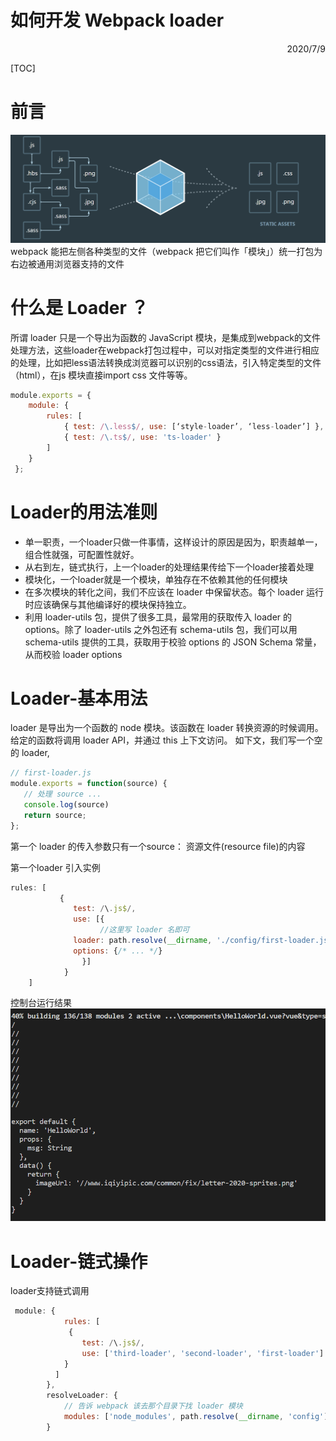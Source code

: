 如何开发 Webpack loader
=========================
 <div style="text-align: right">  2020/7/9 </div>
 
[TOC]

# 前言
![avatar](./../image/loader/图片1.png)
webpack 能把左侧各种类型的文件（webpack 把它们叫作「模块」）统一打包为右边被通用浏览器支持的文件
# 什么是 Loader ？
所谓 loader 只是一个导出为函数的 JavaScript 模块，是集成到webpack的文件处理方法，这些loader在webpack打包过程中，可以对指定类型的文件进行相应的处理，比如把less语法转换成浏览器可以识别的css语法，引入特定类型的文件（html），在js 模块直接import css 文件等等。
```javascript
module.exports = { 
    module: { 
        rules: [ 
            { test: /\.less$/, use: [‘style-loader’, ‘less-loader’] }, 
            { test: /\.ts$/, use: 'ts-loader' } 
        ]
    }
 }; 

```
# Loader的用法准则
* 单一职责，一个loader只做一件事情，这样设计的原因是因为，职责越单一，组合性就强，可配置性就好。
* 从右到左，链式执行，上一个loader的处理结果传给下一个loader接着处理
* 模块化，一个loader就是一个模块，单独存在不依赖其他的任何模块
* 在多次模块的转化之间，我们不应该在 loader 中保留状态。每个 loader 运行时应该确保与其他编译好的模块保持独立。
* 利用 loader-utils 包，提供了很多工具，最常用的获取传入 loader 的 options。除了 loader-utils 之外包还有 schema-utils 包，我们可以用 schema-utils 提供的工具，获取用于校验 options 的 JSON Schema 常量，从而校验 loader options
# Loader-基本用法
loader 是导出为一个函数的 node 模块。该函数在 loader 转换资源的时候调用。给定的函数将调用 loader API，并通过 this 上下文访问。
如下文，我们写一个空的 loader, 
```javascript
// first-loader.js
module.exports = function(source) {
   // 处理 source ...
   console.log(source)
   return source;
};

```
第一个 loader 的传入参数只有一个source： 资源文件(resource file)的内容

第一个loader 引入实例
```javascript
rules: [
           {
              test: /\.js$/,
              use: [{
                    //这里写 loader 名即可
              loader: path.resolve(__dirname, './config/first-loader.js'), 
              options: {/* ... */}
                }]
            }
	]

```
控制台运行结果
![avatar](./../image/loader/控制台运行结果.png)
# Loader-链式操作
loader支持链式调用
```javascript
 module: {
            rules: [
             {
                test: /\.js$/,
                use: ['third-loader', 'second-loader', 'first-loader']
            }
          ]
        },
        resolveLoader: {
            // 告诉 webpack 该去那个目录下找 loader 模块
            modules: ['node_modules', path.resolve(__dirname, 'config')]
        }

```